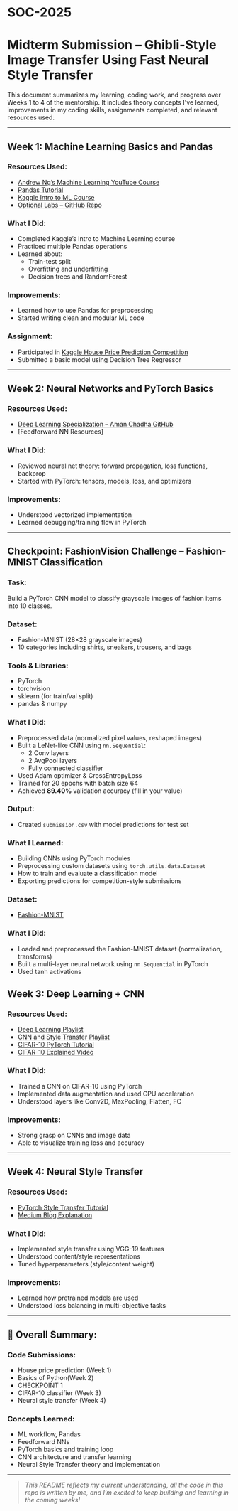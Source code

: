 # SOC-2025
# Midterm Submission – Ghibli-Style Image Transfer Using Fast Neural Style Transfer

This document summarizes my learning, coding work, and progress over Weeks 1 to 4 of the mentorship. It includes theory concepts I've learned, improvements in my coding skills, assignments completed, and relevant resources used.

---

## Week 1: Machine Learning Basics and Pandas  

### Resources Used:
- [Andrew Ng’s Machine Learning YouTube Course](https://youtube.com/playlist?list=PLkDaE6sCZn6FNC6YRfRQc_FbeQrF8BwGI&si=FidB8AqItku3OxVt)
- [Pandas Tutorial](https://www.youtube.com/watch?v=2uvysYbKdjM&t=71s)
- [Kaggle Intro to ML Course](https://www.kaggle.com/learn/intro-to-machine-learning)
- [Optional Labs – GitHub Repo](https://github.com/greyhatguy007/Machine-Learning-Specialization-Coursera)

### What I Did:
- Completed Kaggle’s Intro to Machine Learning course
- Practiced multiple Pandas operations
- Learned about:
  - Train-test split
  - Overfitting and underfitting
  - Decision trees and RandomForest

### Improvements:
- Learned how to use Pandas for preprocessing
- Started writing clean and modular ML code

### Assignment:
- Participated in [Kaggle House Price Prediction Competition](https://www.kaggle.com/c/home-data-for-ml-course)
- Submitted a basic model using Decision Tree Regressor

---

## Week 2: Neural Networks and PyTorch Basics  

### Resources Used:
- [Deep Learning Specialization – Aman Chadha GitHub](https://github.com/amanchadha/coursera-deep-learning-specialization)
- [Feedforward NN Resources]

### What I Did:
- Reviewed neural net theory: forward propagation, loss functions, backprop
- Started with PyTorch: tensors, models, loss, and optimizers

### Improvements:
- Understood vectorized implementation
- Learned debugging/training flow in PyTorch

---
## Checkpoint: FashionVision Challenge – Fashion-MNIST Classification 

### Task:
Build a PyTorch CNN model to classify grayscale images of fashion items into 10 classes.

### Dataset:
- Fashion-MNIST (28×28 grayscale images)
- 10 categories including shirts, sneakers, trousers, and bags

### Tools & Libraries:
- PyTorch
- torchvision
- sklearn (for train/val split)
- pandas & numpy

### What I Did:
- Preprocessed data (normalized pixel values, reshaped images)
- Built a LeNet-like CNN using `nn.Sequential`:
  - 2 Conv layers
  - 2 AvgPool layers
  - Fully connected classifier
- Used Adam optimizer & CrossEntropyLoss
- Trained for 20 epochs with batch size 64
- Achieved **89.40%** validation accuracy (fill in your value)

### Output:
- Created `submission.csv` with model predictions for test set

### What I Learned:
- Building CNNs using PyTorch modules
- Preprocessing custom datasets using `torch.utils.data.Dataset`
- How to train and evaluate a classification model
- Exporting predictions for competition-style submissions

### Dataset:
- [Fashion-MNIST](https://github.com/zalandoresearch/fashion-mnist)

### What I Did:
- Loaded and preprocessed the Fashion-MNIST dataset (normalization, transforms)
- Built a multi-layer neural network using `nn.Sequential` in PyTorch
- Used tanh activations 


## Week 3: Deep Learning + CNN  
### Resources Used:
- [Deep Learning Playlist](https://youtube.com/playlist?list=PLkDaE6sCZn6Ec-XTbcX1uRg2_u4xOEky0&si=uQg1A9pVOWPVQulT)
- [CNN and Style Transfer Playlist](https://youtube.com/playlist?list=PLkDaE6sCZn6Gl29AoE31iwdVwSG-KnDzF&si=7jO0TcrjUAapPrGY)
- [CIFAR-10 PyTorch Tutorial](https://docs.pytorch.org/tutorials/beginner/blitz/cifar10_tutorial.html)
- [CIFAR-10 Explained Video](https://www.youtube.com/watch?v=pDdP0TFzsoQ)

### What I Did:
- Trained a CNN on CIFAR-10 using PyTorch
- Implemented data augmentation and used GPU acceleration
- Understood layers like Conv2D, MaxPooling, Flatten, FC

### Improvements:
- Strong grasp on CNNs and image data
- Able to visualize training loss and accuracy

---

## Week 4: Neural Style Transfer  

### Resources Used:
- [PyTorch Style Transfer Tutorial](https://docs.pytorch.org/tutorials/advanced/neural_style_tutorial.html)
- [Medium Blog Explanation](https://medium.com/geekculture/a-lightweight-pytorch-implementation-of-neural-style-transfer-86603e5eb551)

### What I Did:
- Implemented style transfer using VGG-19 features
- Understood content/style representations
- Tuned hyperparameters (style/content weight)

### Improvements:
- Learned how pretrained models are used
- Understood loss balancing in multi-objective tasks

---

## 🧾 Overall Summary:

### Code Submissions:
- House price prediction (Week 1)
- Basics of Python(Week 2)
- CHECKPOINT 1
- CIFAR-10 classifier (Week 3)
- Neural style transfer (Week 4)

### Concepts Learned:
- ML workflow, Pandas
- Feedforward NNs
- PyTorch basics and training loop
- CNN architecture and transfer learning
- Neural Style Transfer theory and implementation

---

> *This README reflects my current understanding, all the code in this repo is written by me, and I’m excited to keep building and learning in the coming weeks!*
